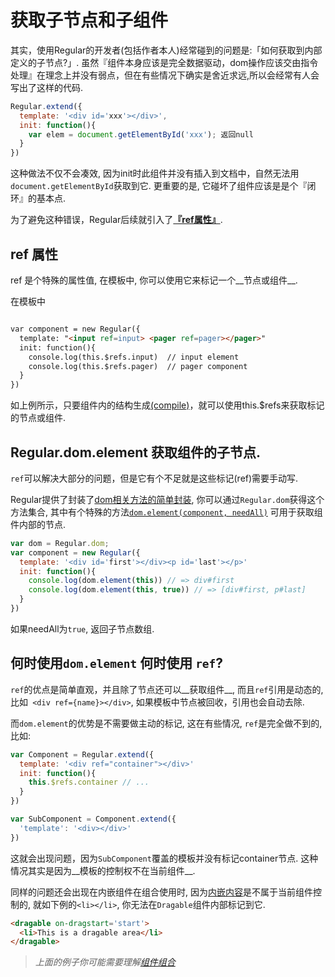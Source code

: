 
# 获取子节点和子组件

其实，使用Regular的开发者(包括作者本人)经常碰到的问题是:「如何获取到内部定义的子节点?」. 虽然『组件本身应该是完全数据驱动，dom操作应该交由指令处理』在理念上并没有弱点，但在有些情况下确实是舍近求远,所以会经常有人会写出了这样的代码.

```js
Regular.extend({
  template: '<div id='xxx'></div>',
  init: function(){
    var elem = document.getElementById('xxx'); 返回null
  }
})
```

这种做法不仅不会凑效, 因为init时此组件并没有插入到文档中，自然无法用`document.getElementById`获取到它. 更重要的是, 它碰坏了组件应该是是个『闭环』的基本点.

为了避免这种错误，Regular后续就引入了[__『ref属性』__]({{api}}#ref). 

## ref 属性

ref 是个特殊的属性值, 在模板中, 你可以使用它来标记一个__节点或组件__.

在模板中

```html

var component = new Regular({
  template: "<input ref=input> <pager ref=pager></pager>"
  init: function(){
    console.log(this.$refs.input)  // input element
    console.log(this.$refs.pager)  // pager component
  }
})

```

如上例所示，只要组件内的结构生成[(compile)](component/lifecycle.md)，就可以使用this.$refs来获取标记的节点或组件.


## Regular.dom.element 获取组件的子节点. 

`ref`可以解决大部分的问题，但是它有个不足就是这些标记(ref)需要手动写.

Regular提供了封装了[dom相关方法的简单封装]({{api}}#dom), 你可以通过`Regular.dom`获得这个方法集合, 其中有个特殊的方法[`dom.element(component, needAll)`]() 可用于获取组件内部的节点.

```js
var dom = Regular.dom;
var component = new Regular({
  template: '<div id='first'></div><p id='last'></p>'
  init: function(){
    console.log(dom.element(this)) // => div#first  
    console.log(dom.element(this, true)) // => [div#first, p#last]
  }
})
```

如果needAll为`true`, 返回子节点数组. 



## 何时使用`dom.element` 何时使用 `ref`?


`ref`的优点是简单直观，并且除了节点还可以__获取组件__, 而且`ref`引用是动态的, 比如` <div ref={name}></div>`, 如果模板中节点被回收，引用也会自动去除.

而`dom.element`的优势是不需要做主动的标记, 这在有些情况, `ref`是完全做不到的, 比如:


```js
var Component = Regular.extend({
  template: '<div ref="container"></div>'
  init: function(){
    this.$refs.container // ...
  }
})

var SubComponent = Component.extend({
  'template': '<div></div>'
})

```

这就会出现问题，因为`SubComponent`覆盖的模板并没有标记container节点. 这种情况其实是因为__模板的控制权不在当前组件__. 

同样的问题还会出现在内嵌组件在组合使用时, 因为[内嵌内容](component/composite.md)是不属于当前组件控制的, 就如下例的`<li></li>`, 你无法在`Dragable`组件内部标记到它.

```html
<dragable on-dragstart='start'>
  <li>This is a dragable area</li>
</dragable>
```

> _上面的例子你可能需要理解[组件组合](component/composite.md)_


